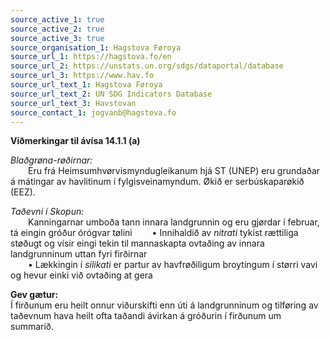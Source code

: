 ```yaml
---
source_active_1: true
source_active_2: true
source_active_3: true
source_organisation_1: Hagstova Føroya
source_url_1: https://hagstova.fo/en
source_url_2: https://unstats.un.org/sdgs/dataportal/database
source_url_3: https://www.hav.fo
source_url_text_1: Hagstova Føroya
source_url_text_2: UN SDG Indicators Database
source_url_text_3: Havstovan
source_contact_1: jogvanb@hagstova.fo
---
```

**Viðmerkingar til ávísa 14.1.1 (a)**  

*Blaðgrøna-røðirnar:*  
  Eru frá Heimsumhvørvismyndugleikanum hjá ST (UNEP) eru grundaðar á mátingar av havlitinum í fylgisveinamyndum. Økið er serbúskaparøkið (EEZ).  

*Taðevni í Skopun:*  
  Kanningarnar umboða tann innara landgrunnin og eru gjørdar í februar, tá eingin gróður órógvar tølini 
  • Innihaldið av *nitrati* tykist rættiliga støðugt og vísir eingi tekin til mannaskapta ovtaðing av innara landgrunninum uttan fyri firðirnar  
  • Lækkingin í *silikati* er partur av havfrøðiligum broytingum í størri vavi og hevur einki við ovtaðing at gera    

**Gev gætur:**  
  Í firðunum  eru heilt onnur viðurskifti enn úti á landgrunninum og tilføring av taðevnum hava heilt ofta taðandi ávirkan á gróðurin í firðunum um summarið.

